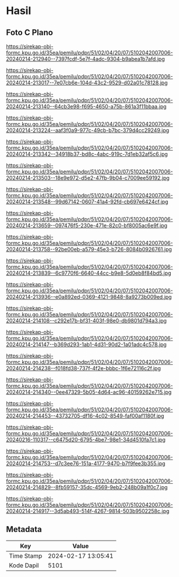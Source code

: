 # Hasil

## Foto C Plano

https://sirekap-obj-formc.kpu.go.id/35ea/pemilu/pdpr/51/02/04/20/07/5102042007006-20240214-212940--7397fcdf-5e7f-4adc-9304-b9abea1b7afd.jpg

https://sirekap-obj-formc.kpu.go.id/35ea/pemilu/pdpr/51/02/04/20/07/5102042007006-20240214-213017--7e07cb6e-104d-43c2-9529-d02a01c78128.jpg

https://sirekap-obj-formc.kpu.go.id/35ea/pemilu/pdpr/51/02/04/20/07/5102042007006-20240214-213140--64cb3e98-f695-4650-a75b-861a3f11bbaa.jpg

https://sirekap-obj-formc.kpu.go.id/35ea/pemilu/pdpr/51/02/04/20/07/5102042007006-20240214-213224--aaf3f0a9-977c-49cb-b7bc-379d4cc29249.jpg

https://sirekap-obj-formc.kpu.go.id/35ea/pemilu/pdpr/51/02/04/20/07/5102042007006-20240214-213342--34918b37-bd8c-4abc-919c-7d1eb32af5c6.jpg

https://sirekap-obj-formc.kpu.go.id/35ea/pemilu/pdpr/51/02/04/20/07/5102042007006-20240214-213503--18e9e972-d5e2-47fb-9b04-c7009ee59192.jpg

https://sirekap-obj-formc.kpu.go.id/35ea/pemilu/pdpr/51/02/04/20/07/5102042007006-20240214-213548--99d67142-0607-41a4-92fd-cb697e6424cf.jpg

https://sirekap-obj-formc.kpu.go.id/35ea/pemilu/pdpr/51/02/04/20/07/5102042007006-20240214-213659--097476f5-230e-471e-82c0-bf8005ac6e9f.jpg

https://sirekap-obj-formc.kpu.go.id/35ea/pemilu/pdpr/51/02/04/20/07/5102042007006-20240214-213758--92be00eb-a579-45e3-b726-8084b0926761.jpg

https://sirekap-obj-formc.kpu.go.id/35ea/pemilu/pdpr/51/02/04/20/07/5102042007006-20240214-213839--6c9770f6-6640-44cc-b9e8-5d0eb8f84bd5.jpg

https://sirekap-obj-formc.kpu.go.id/35ea/pemilu/pdpr/51/02/04/20/07/5102042007006-20240214-213936--e0a892ed-0369-4121-9848-8a9273b009ed.jpg

https://sirekap-obj-formc.kpu.go.id/35ea/pemilu/pdpr/51/02/04/20/07/5102042007006-20240214-214108--c292e17b-bf31-403f-98e0-db9801d794a3.jpg

https://sirekap-obj-formc.kpu.go.id/35ea/pemilu/pdpr/51/02/04/20/07/5102042007006-20240214-214147--b369d293-1ab1-4d31-90d2-1a01adc4c578.jpg

https://sirekap-obj-formc.kpu.go.id/35ea/pemilu/pdpr/51/02/04/20/07/5102042007006-20240214-214238--f018fd38-737f-4f2e-bbbc-1f6e72116c2f.jpg

https://sirekap-obj-formc.kpu.go.id/35ea/pemilu/pdpr/51/02/04/20/07/5102042007006-20240214-214340--0ee47329-5b05-4d64-ac96-40159262e715.jpg

https://sirekap-obj-formc.kpu.go.id/35ea/pemilu/pdpr/51/02/04/20/07/5102042007006-20240214-214453--43732705-df16-4c02-8549-faf00af1180f.jpg

https://sirekap-obj-formc.kpu.go.id/35ea/pemilu/pdpr/51/02/04/20/07/5102042007006-20240216-110317--c6475d20-6795-4be7-98e1-34d4510fa7c1.jpg

https://sirekap-obj-formc.kpu.go.id/35ea/pemilu/pdpr/51/02/04/20/07/5102042007006-20240214-214753--d7c3ee76-151a-4177-9470-b7f9fee3b355.jpg

https://sirekap-obj-formc.kpu.go.id/35ea/pemilu/pdpr/51/02/04/20/07/5102042007006-20240214-214829--8fb59157-35dc-4569-9eb2-248b09a1f0c7.jpg

https://sirekap-obj-formc.kpu.go.id/35ea/pemilu/pdpr/51/02/04/20/07/5102042007006-20240214-214917--3d5ab493-514f-4267-9814-503b9502258c.jpg


## Metadata

| Key        | Value               |
| ---------- | ------------------- |
| Time Stamp | 2024-02-17 13:05:41 |
| Kode Dapil | 5101                |



